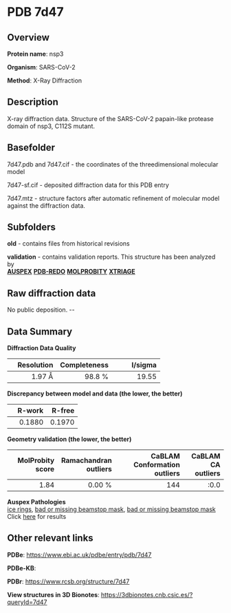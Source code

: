# PDB 7d47

## Overview

**Protein name**: nsp3

**Organism**: SARS-CoV-2

**Method**: X-Ray Diffraction

## Description

X-ray diffraction data. Structure of the SARS-CoV-2 papain-like protease domain of nsp3, C112S mutant.

## Basefolder

7d47.pdb and 7d47.cif - the coordinates of the threedimensional molecular model

7d47-sf.cif - deposited diffraction data for this PDB entry

7d47.mtz - structure factors after automatic refinement of molecular model against the diffraction data.

## Subfolders



**old** - contains files from historical revisions

**validation** - contains validation reports. This structure has been analyzed by <br>[**AUSPEX**](https://github.com/thorn-lab/coronavirus_structural_task_force/tree/master/pdb/nsp3/SARS-CoV-2/7d47/validation/auspex) [**PDB-REDO**](https://github.com/thorn-lab/coronavirus_structural_task_force/tree/master/pdb/nsp3/SARS-CoV-2/7d47/validation/pdb-redo) [**MOLPROBITY**](https://github.com/thorn-lab/coronavirus_structural_task_force/tree/master/pdb/nsp3/SARS-CoV-2/7d47/validation/molprobity) [**XTRIAGE**](https://github.com/thorn-lab/coronavirus_structural_task_force/blob/master/pdb/nsp3/SARS-CoV-2/7d47/validation/Xtriage_output.log)   



## Raw diffraction data

No public deposition. --<br> 

## Data Summary
**Diffraction Data Quality**

|   | Resolution | Completeness| I/sigma |
|---|-------------:|----------------:|--------------:|
|   |1.97 Å|98.8  %|<img width=50/>19.55|

**Discrepancy between model and data (the lower, the better)**

|   | **R-work**| **R-free**   
|---|-------------:|----------------:|           
||  0.1880|  0.1970|

**Geometry validation (the lower, the better)**

|   |**MolProbity<br>score**| **Ramachandran<br>outliers** | **CaBLAM<br>Conformation outliers** | **CaBLAM<br>CA outliers** |
|---|-------------:|----------------:|----------------:|----------------:|
||  1.84|  0.00 %|144|:0.0|

**Auspex Pathologies**<br> [ice rings](https://www.auspex.de/pathol/#1), [bad or missing beamstop mask](https://www.auspex.de/pathol/#2), [bad or missing beamstop mask](https://www.auspex.de/pathol/#2)<br>Click [here](https://github.com/thorn-lab/coronavirus_structural_task_force/blob/master/pdb/nsp3/SARS-CoV-2/7d47/validation/auspex/7d47_auspex_comments.txt)  for results

 



## Other relevant links 
**PDBe**:  https://www.ebi.ac.uk/pdbe/entry/pdb/7d47

**PDBe-KB**:  
 
**PDBr**: https://www.rcsb.org/structure/7d47 

**View structures in 3D Bionotes**: https://3dbionotes.cnb.csic.es/?queryId=7d47

